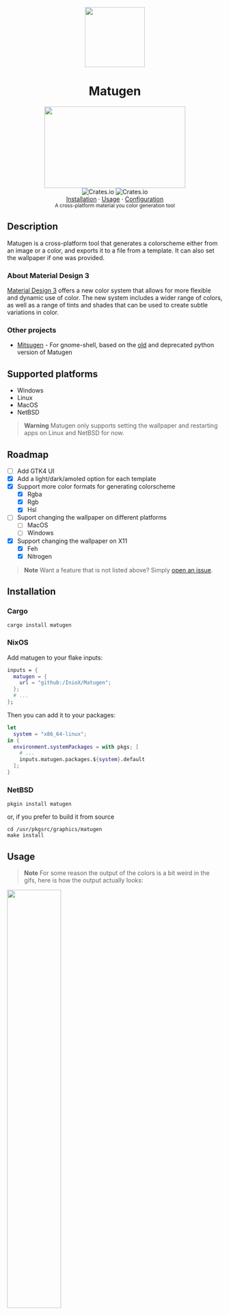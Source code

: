 <div align="center">
     <img src="https://user-images.githubusercontent.com/81521595/226138807-db504bdf-4eb5-4fe9-9ee5-a1a1395d70dc.png" width=140>
      <h1>Matugen</h1>
 </div>
    
<div align="center">
     <img src="https://user-images.githubusercontent.com/81521595/236634805-15e68f9b-44a5-4efc-b275-0eb1f6a28bd9.gif" width="330" height="190"/>
     <br>
     <img alt="Crates.io" src="https://img.shields.io/crates/l/matugen?color=white&logo=license&style=for-the-badge">
     <img alt="Crates.io" src="https://img.shields.io/crates/v/matugen?color=white&logo=rust&style=for-the-badge">
     <br> 
     <a href="#installation">Installation</a>
    ·
    <a href="#usage">Usage</a>
    ·
    <a href="#configuration">Configuration</a>
</div>

<div align="center">
  <sub>A cross-platform material you color generation tool
</div>
     
## Description

Matugen is a cross-platform tool that generates a colorscheme either from an image or a color, and exports it to a file from a template. It can also set the wallpaper if one was provided.


### About Material Design 3
[Material Design 3](https://m3.material.io/) offers a new color system that allows for more flexible and dynamic use of color. The new system includes a wider range of colors, as well as a range of tints and shades that can be used to create subtle variations in color.

### Other projects
- [Mitsugen](https://github.com/DimitrisMilonopoulos/mitsugen) - For gnome-shell, based on the [old](https://github.com/InioX/matugen/tree/python) and deprecated python version of Matugen
     
## Supported platforms
- Windows
- Linux
- MacOS
- NetBSD
>**Warning** Matugen only supports setting the wallpaper and restarting apps on Linux and NetBSD for now.
     
## Roadmap

- [ ] Add GTK4 UI
- [x] Add a light/dark/amoled option for each template
- [x] Support more color formats for generating colorscheme
    - [x] Rgba
    - [x] Rgb
    - [x] Hsl
- [ ] Suport changing the wallpaper on different platforms
     - [ ] MacOS
     - [ ] Windows
- [x] Support changing the wallpaper on X11
     - [x] Feh
     - [x] Nitrogen

>**Note** Want a feature that is not listed above? Simply [open an issue](https://github.com/InioX/Matugen/issues).

## Installation

### Cargo

```shell
cargo install matugen
```

### NixOS
Add matugen to your flake inputs:
```nix
inputs = {
  matugen = {
    url = "github:/InioX/Matugen";
  };
  # ...
};
```
Then you can add it to your packages:
```nix
let
  system = "x86_64-linux";
in {
  environment.systemPackages = with pkgs; [    
    # ...
    inputs.matugen.packages.${system}.default
  ];
}
```

### NetBSD
```shell
pkgin install matugen
```
or, if you prefer to build it from source
```shell
cd /usr/pkgsrc/graphics/matugen
make install
```

## Usage

>**Note** For some reason the output of the colors is a bit weird in the gifs, here is how the output actually looks:
<img src="https://media.discordapp.net/attachments/1107367450909081662/1137395882749341736/image.png?width=1360&height=102" width="50%">

### Help
<img src="./assets/images/help.gif" width=300>

```sh
matugen -h
matugen --help
```

### Verbose mode
<img src="./assets/images/verbose.gif" width=300>

```sh
matugen -v <other-arguments>
```
     
### Generate from an image
<img src="./assets/images/image.gif" width=300>

```sh
# Dark mode
matugen image /path/to/wallpaper/
# Light mode
matugen image /path/to/wallpaper/ -l
# AMOLED/"pure dark" mode
matugen image /path/to/wallpaper/ -a

```
Example:
```sh
matugen image ~/wall/snow.png -l
```
     
### Generate from a color
<img src="./assets/images/color.gif" width=300>

```sh
# Dark mode
matugen color hsl <hsl color> -l
# Light mode
matugen color hex <hex color> -l
# AMOLED/"pure dark" mode
matugen color rgb <rgb color> -a
```
Example:
```sh
matugen color hex "#ffbf9b"
matugen color rgb "rgb(63, 106, 171)" -l
matugen color hsl "hsl(216.34, 45.75%, 45.88%)" -a
```

### Creating templates
The basic syntax for using colors is `prefix + {color}` (The default prefix is `@`, so the usage would be `@{color}`).

#### Keywords
```css
@define-color primary @{primary}; /* Result: #ffb783 */
@define-color primary @{primary.hex}; /* Result: #ffb783 */
@define-color primary @{primary.rgb}; /* Result: rgb(255, 183, 131) */
@define-color primary @{primary.rgba}; /* Result: rgba(255, 183, 131, 255) */
@define-color primary @{primary.strip}; /* Result: ffb783 */

```

You can get the source color (color used for generating colorscheme) by using:
```css
@import url("@{source_color}"); /* Result: #ffb783*/
```

You can also get the image (if it was provided) by using:
```css
@import url("@{image}"); /* Result: /home/ini/Downloads/wallpaper.jpg */
```
>**Note** If no image was provided, Matugen will just skip over the image keyword

#### Example of all the color keywords:
```css
/*colors.css*/
@define-color primary @{primary.rgb};
@define-color onPrimary @{on_primary.rgb};
@define-color primaryContainer @{primary_container.strip};
@define-color onPrimaryContainer @{on_primary_container};
@define-color secondary @{secondary};
@define-color onSecondary @{on_secondary.strip};
@define-color secondaryContainer @{secondary_container.rgba};
@define-color onSecondaryContainer @{on_secondary_container};
@define-color tertiary @{tertiary};
@define-color onTertiary @{on_tertiary};
@define-color tertiaryContainer @{tertiary_container};
@define-color onTertiaryContainer @{on_tertiary_container.strip};
@define-color error @{error};
@define-color onError @{on_error.rgba};
@define-color errorContainer @{error_container.rgba};
@define-color onErrorContainer @{on_error_container};
@define-color background @{background};
@define-color onBackground @{on_background.strip};
@define-color surface @{surface};
@define-color onSurface @{on_surface};
@define-color surfaceVariant @{surface_variant};
@define-color onSurfaceVariant @{on_surface_variant};
@define-color outline @{outline.rgba};
@define-color shadow @{shadow};
@define-color inverseSurface @{inverse_surface.strip};
@define-color inverseOnSurface @{inverse_on_surface};
@define-color inversePrimary @{inverse_primary.strip};
```

## Configuration
Here is a list of different locations for the configuration file:
- Windows: `C:\Users\user\AppData\Roaming\InioX\matugen\config\config.toml`
- Linux: `/home/user/.config/matugen/config.toml`
- MacOS: `/Users/user/Library/Application Support/com.InioX.matugen/config.toml`

>**Note** You can also use a custom configuration path by using the `-c` argument

### Configuration items
| Name                 | Type          | Default   | Description                                                                                     |
|----------------------|---------------|-----------|-------------------------------------------------------------------------------------------------|
| reload_apps          | bool          | false     | Whether to reload apps.                                                                         |
| set_wallpaper        | bool          | false     | Whether to set the wallpaper (if `true`, requires `wallpaper_tool` to be set).                  |
| wallpaper_tool       | String        | None      | The wallpaper tool to use (`Swwww`, `Swaybg`, `Feh`, `Nitrogen`).                               |
| prefix               | String        | "@"       | The prefix to use (for example: `@{primary}`)                                                   |
| ~~reload_gtk_theme~~ | ~~bool~~      | ~~false~~ | ~~Whether to reload the gtk theme.~~ **REMOVED, USE `gtk_theme` in `config.reload_apps_list`.** |
| run_after            | Vec<String>   | []        | The commands to run after the templates have been generated.                                    |
| swww_options         | <Vec<String>> | []        | The options to use for [Swwww](https://github.com/Horus645/swww)                                |
| feh_options          | <Vec<String>> | []        | The options to use for [Feh](https://github.com/derf/feh)                                       |

### Apps
| Name      | Type | Default | Description                      |
|-----------|------|---------|----------------------------------|
| kitty     | bool | true    | Whether to reload kitty.         |
| waybar    | bool | true    | Whether to reload waybar.        |
| dunst     | bool | true    | Whether to reload dunst.         |
| gtk_theme | bool | true    | Whether to reload the GTK theme. |

### Example
```toml
# config_directory/config.toml
[config]
reload_apps = true
set_wallpaper = true
wallpaper_tool = 'Swww'
prefix = '@'
swww_options = [
    "--transition-type",
    "center",
]
run_after = [
    [ "echo", "'hello'" ],
    [ "echo", "'hello again'" ],
]

[config.reload_apps_list]
waybar = true
kitty = true
gtk_theme = true
dunst = true
```

### Adding templates
| Name            | Type                  | Default                   | Description                             |
|-----------------|-----------------------|---------------------------|-----------------------------------------|
| scheme          | Option\<Modes\>       | Mode provided in args     | Which scheme to use for the template.   |
| input_path      | PathBuf               | None                      | Path to the template file.              |
| output_path     | PathBuf               | None                      | Path to export the template to.         |

### Modes
<table>
<tr>
    <td>Light</td>
    <td>Dark</td>
    <td>Amoled</sup></td>
  </tr>
    <tr>
    <td><img src="https://media.discordapp.net/attachments/1134177615964545024/1140270597381832774/image.png?width=1216&height=684"></td>
    <td><img src="https://media.discordapp.net/attachments/1134177615964545024/1140270155205713920/image.png?width=1216&height=684"></td>
    <td><img src="https://media.discordapp.net/attachments/1134177615964545024/1140270375956119623/image.png?width=1216&height=684"></td>
  </tr>
 </table>

### Example
```toml
# config_directory/config.toml

[templates.test] # First way of adding template
input_path = '~/.config/example/template.css'
output_path = '~/.config/example'
mode = "Light" # First letter MUST be upper-case

[templates] # Another way
test2 = { input_path = '~/.config/example/template2.css', output_path = '~/.config/example2' }
```

## Acknowledgment
- [material-color-utilities-rs](https://github.com/alphaqu/material-color-utilities-rs)

